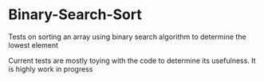 # Binary-Search-Sort
Tests on sorting an array using binary search algorithm to determine the lowest element

Current tests are mostly toying with the code to determine its usefulness.
It is highly work in progress
